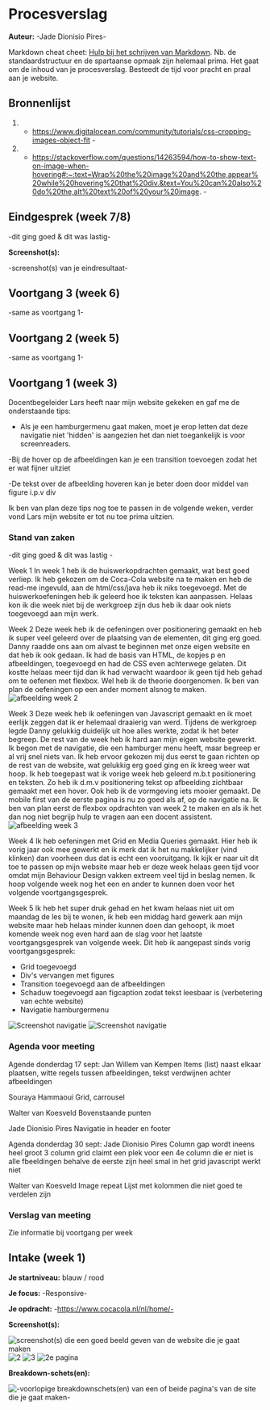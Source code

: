# Procesverslag
**Auteur:** -Jade Dionisio Pires-

Markdown cheat cheet: [Hulp bij het schrijven van Markdown](https://github.com/adam-p/markdown-here/wiki/Markdown-Cheatsheet). Nb. de standaardstructuur en de spartaanse opmaak zijn helemaal prima. Het gaat om de inhoud van je procesverslag. Besteedt de tijd voor pracht en praal aan je website.



## Bronnenlijst
1. - https://www.digitalocean.com/community/tutorials/css-cropping-images-object-fit -
2. - https://stackoverflow.com/questions/14263594/how-to-show-text-on-image-when-hovering#:~:text=Wrap%20the%20image%20and%20the,appear%20while%20hovering%20that%20div.&text=You%20can%20also%20do%20the,alt%20text%20of%20your%20image. -


## Eindgesprek (week 7/8)

-dit ging goed & dit was lastig-

**Screenshot(s):**

-screenshot(s) van je eindresultaat-



## Voortgang 3 (week 6)

-same as voortgang 1-



## Voortgang 2 (week 5)

-same as voortgang 1-



## Voortgang 1 (week 3)
Docentbegeleider Lars heeft naar mijn website gekeken en gaf me de onderstaande tips:

- Als je een hamburgermenu gaat maken, moet je erop letten dat deze navigatie niet 'hidden' is aangezien het dan niet toegankelijk is voor screenreaders.

-Bij de hover op de afbeeldingen kan je een transition toevoegen zodat het er wat fijner uitziet

-De tekst over de afbeelding hoveren kan je beter doen door middel van figure i.p.v div

Ik ben van plan deze tips nog toe te passen in de volgende weken, verder vond Lars mijn website er tot nu toe prima uitzien. 


### Stand van zaken

-dit ging goed & dit was lastig -

Week 1 
In week 1 heb ik de huiswerkopdrachten gemaakt, wat best goed verliep. Ik heb gekozen om de Coca-Cola website na te maken en heb de read-me ingevuld, aan de html/css/java heb ik niks toegevoegd. Met de huiswerkoefeningen heb ik geleerd hoe ik teksten kan aanpassen. Helaas kon ik die week niet bij de werkgroep zijn dus heb ik daar ook niets toegevoegd aan mijn werk.  

Week 2
Deze week heb ik de oefeningen over positionering gemaakt en heb ik super veel geleerd over de plaatsing van de elementen, dit ging erg goed. Danny raadde ons aan om alvast te beginnen met onze eigen website en dat heb ik ook gedaan. Ik had de basis van HTML, de kopjes p en afbeeldingen, toegevoegd en had de CSS even achterwege gelaten. Dit kostte helaas meer tijd dan ik had verwacht waardoor ik geen tijd heb gehad om te oefenen met flexbox. Wel heb ik de theorie doorgenomen. Ik ben van plan de oefeningen op een ander moment alsnog te maken.
![afbeelding week 2](images/Screenshotweek2.png)

Week 3
Deze week heb ik oefeningen van Javascript gemaakt en ik moet eerlijk zeggen dat ik er helemaal draaierig van werd. Tijdens de werkgroep legde Danny gelukkig duidelijk uit hoe alles werkte, zodat ik het beter begreep. De rest van de week heb ik hard aan mijn eigen website gewerkt. Ik begon met de navigatie, die een hamburger menu heeft, maar begreep er al vrij snel niets van. Ik heb ervoor gekozen mij dus eerst te gaan richten op de rest van de website, wat gelukkig erg goed ging en ik kreeg weer wat hoop. Ik heb toegepast wat ik vorige week heb geleerd m.b.t positionering en teksten. Zo heb ik d.m.v positionering tekst op afbeelding zichtbaar gemaakt met een hover. Ook heb ik de vormgeving iets mooier gemaakt. De mobile first van de eerste pagina is nu zo goed als af, op de navigatie na. Ik ben van plan eerst de flexbox opdrachten van week 2 te maken en als ik het dan nog niet begrijp hulp te vragen aan een docent assistent. 
![afbeelding week 3](images/Screenshotweek3.png)

Week 4
Ik heb oefeningen met Grid en Media Queries gemaakt. Hier heb ik vorig jaar ook mee gewerkt en ik merk dat ik het nu makkelijker (vind klinken) dan voorheen dus dat is echt een vooruitgang. Ik kijk er naar uit dit toe te passen op mijn website maar heb er deze week helaas geen tijd voor omdat mijn Behaviour Design vakken extreem veel tijd in beslag nemen. Ik hoop volgende week nog het een en ander te kunnen doen voor het volgende voortgangsgesprek.

Week 5
Ik heb het super druk gehad en het kwam helaas niet uit om maandag de les bij te wonen, ik heb een middag hard gewerk aan mijn website maar heb helaas minder kunnen doen dan gehoopt, ik moet komende week nog even hard aan de slag voor het laatste voortgangsgesprek van volgende week. 
Dit heb ik aangepast sinds vorig voortgangsgesprek:
- Grid toegevoegd
- Div's vervangen met figures 
- Transition toegevoegd aan de afbeeldingen
- Schaduw toegevoegd aan figcaption zodat tekst leesbaar   is (verbetering van echte website)
- Navigatie hamburgermenu

![Screenshot navigatie](images/Screenshotweek5.Navigatie.png)
![Screenshot navigatie](images/Screenshotweek5.Grid.png)
### Agenda voor meeting
Agende donderdag 17 sept:
Jan Willem van Kempen 
Items (list) naast elkaar plaatsen, witte regels tussen afbeeldingen, tekst verdwijnen achter afbeeldingen

Souraya Hammaoui 
Grid, carrousel

Walter van Koesveld
Bovenstaande punten

Jade Dionisio Pires
Navigatie in header en footer


Agenda donderdag 30 sept:
Jade Dionisio Pires
Column gap wordt ineens heel groot
3 column grid claimt een plek voor een 4e column die er niet is
alle fbeeldingen behalve de eerste zijn heel smal in het grid
javascript werkt niet

Walter van Koesveld
Image repeat
Lijst met kolommen die niet goed te verdelen zijn

### Verslag van meeting

Zie informatie bij voortgang per week


## Intake (week 1)

**Je startniveau:** blauw / rood

**Je focus:** -Responsive-

**Je opdracht:** -https://www.cocacola.nl/nl/home/-

**Screenshot(s):**

![screenshot(s) die een goed beeld geven van de website die je gaat maken](images/ScreensHome1.png) 
![2](images/ScreensHome2.png) 
![3](images/ScreensHome3.png) 
![2e pagina](images/ScreensTweedepagina.png)

**Breakdown-schets(en):**

![-voorlopige breakdownschets(en) van een of beide pagina's van de site die je gaat maken-](images/BreakdownSchets.png)
